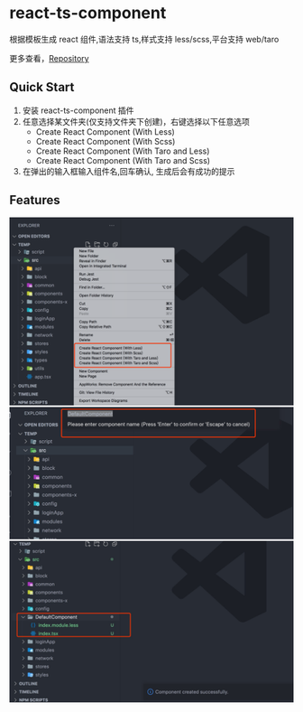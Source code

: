 # react-ts-component

根据模板生成 react 组件,语法支持 ts,样式支持 less/scss,平台支持 web/taro

更多查看，[Repository](https://github.com/hillmychen/react-ts-component)

## Quick Start

1. 安装 react-ts-component 插件
2. 任意选择某文件夹(仅支持文件夹下创建)，右键选择以下任意选项
   - Create React Component (With Less)
   - Create React Component (With Scss)
   - Create React Component (With Taro and Less)
   - Create React Component (With Taro and Scss)
3. 在弹出的输入框输入组件名,回车确认, 生成后会有成功的提示

## Features

![ 步骤一 ](https://raw.githubusercontent.com/hillmychen/react-ts-component/master/static/1.jpg)
![ 步骤二 ](https://raw.githubusercontent.com/hillmychen/react-ts-component/master/static/2.jpg)
![ 步骤三 ](https://raw.githubusercontent.com/hillmychen/react-ts-component/master/static/3.jpg)
